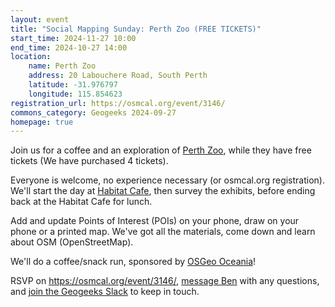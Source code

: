 ```yaml
---
layout: event
title: "Social Mapping Sunday: Perth Zoo (FREE TICKETS)"
start_time: 2024-11-27 10:00
end_time: 2024-10-27 14:00
location:
    name: Perth Zoo
    address: 20 Labouchere Road, South Perth
    latitude: -31.976797
    longitude: 115.854623
registration_url: https://osmcal.org/event/3146/
commons_category: Geogeeks 2024-09-27
homepage: true
---
```

Join us for a coffee and an exploration of [Perth Zoo](https://perthzoo.wa.gov.au/), while they have free tickets (We have purchased 4 tickets).

Everyone is welcome, no experience necessary (or osmcal.org registration).
We'll start the day at [Habitat Cafe][1], then survey the exhibits, before ending back at the Habitat Cafe for lunch.

Add and update Points of Interest (POIs) on your phone, draw on your phone or a printed map. We've got all the materials, come down and learn about OSM (OpenStreetMap).

We'll do a coffee/snack run, sponsored by [OSGeo Oceania][2]!

RSVP on https://osmcal.org/event/3146/, [message Ben][3] with any questions, and [join the Geogeeks Slack][4] to keep in touch.

[1]: https://www.openstreetmap.org/node/12050680545
[2]: https://osgeo-oceania.org/
[3]: https://www.openstreetmap.org/message/new/BudgieInWA
[4]: https://geogeeks.org/#contact
